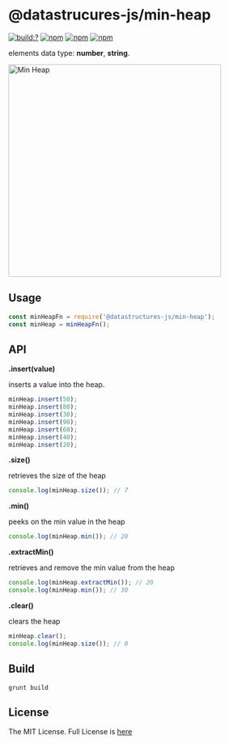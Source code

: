 # @datastrucures-js/min-heap

[![build:?](https://travis-ci.org/datastructures-js/min-heap.svg?branch=master)](https://travis-ci.org/datastructures-js/min-heap) 
[![npm](https://img.shields.io/npm/v/@datastructures-js/min-heap.svg)](https://www.npmjs.com/package/@datastructures-js/min-heap)
[![npm](https://img.shields.io/npm/dm/@datastructures-js/min-heap.svg)](https://www.npmjs.com/package/@datastructures-js/min-heap) [![npm](https://img.shields.io/badge/node-%3E=%206.0-blue.svg)](https://www.npmjs.com/package/@datastructures-js/min-heap)

elements data type: **number**, **string**.

<img width="420" alt="Min Heap" src="https://user-images.githubusercontent.com/6517308/36940955-78f30c82-1f15-11e8-9ed1-6d9414c243c4.png">

## Usage
```js
const minHeapFn = require('@datastructures-js/min-heap');
const minHeap = minHeapFn();
```

## API

**.insert(value)** 

inserts a value into the heap.
```javascript
minHeap.insert(50);
minHeap.insert(80);
minHeap.insert(30);
minHeap.insert(90);
minHeap.insert(60);
minHeap.insert(40);
minHeap.insert(20);
```

**.size()** 

retrieves the size of the heap
```javascript
console.log(minHeap.size()); // 7
```

**.min()** 

peeks on the min value in the heap
```javascript
console.log(minHeap.min()); // 20
```

**.extractMin()** 

retrieves and remove the min value from the heap
```javascript
console.log(minHeap.extractMin()); // 20
console.log(minHeap.min()); // 30
```

**.clear()** 

clears the heap
```javascript
minHeap.clear();
console.log(minHeap.size()); // 0
```

## Build
```
grunt build
```

## License
The MIT License. Full License is [here](https://github.com/datastructures-js/min-heap/blob/master/LICENSE)
